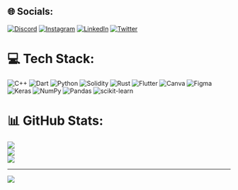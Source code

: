 
## 🌐 Socials:
[![Discord](https://img.shields.io/badge/Discord-%237289DA.svg?logo=discord&logoColor=white)](https://discord.gg/tugce.yalcin) [![Instagram](https://img.shields.io/badge/Instagram-%23E4405F.svg?logo=Instagram&logoColor=white)](https://instagram.com/tugce.yalc) [![LinkedIn](https://img.shields.io/badge/LinkedIn-%230077B5.svg?logo=linkedin&logoColor=white)](https://linkedin.com/in/https://www.linkedin.com/in/tugce-yalcin-51b807230/) [![Twitter](https://img.shields.io/badge/Twitter-%231DA1F2.svg?logo=Twitter&logoColor=white)](https://twitter.com/https://twitter.com/0phoenix_) 

# 💻 Tech Stack:
![C++](https://img.shields.io/badge/c++-%2300599C.svg?style=for-the-badge&logo=c%2B%2B&logoColor=white) ![Dart](https://img.shields.io/badge/dart-%230175C2.svg?style=for-the-badge&logo=dart&logoColor=white) ![Python](https://img.shields.io/badge/python-3670A0?style=for-the-badge&logo=python&logoColor=ffdd54) ![Solidity](https://img.shields.io/badge/Solidity-%23363636.svg?style=for-the-badge&logo=solidity&logoColor=white) ![Rust](https://img.shields.io/badge/rust-%23000000.svg?style=for-the-badge&logo=rust&logoColor=white) ![Flutter](https://img.shields.io/badge/Flutter-%2302569B.svg?style=for-the-badge&logo=Flutter&logoColor=white) ![Canva](https://img.shields.io/badge/Canva-%2300C4CC.svg?style=for-the-badge&logo=Canva&logoColor=white) 	![Figma](https://img.shields.io/badge/figma-%23F24E1E.svg?style=for-the-badge&logo=figma&logoColor=white) ![Keras](https://img.shields.io/badge/Keras-%23D00000.svg?style=for-the-badge&logo=Keras&logoColor=white) ![NumPy](https://img.shields.io/badge/numpy-%23013243.svg?style=for-the-badge&logo=numpy&logoColor=white) ![Pandas](https://img.shields.io/badge/pandas-%23150458.svg?style=for-the-badge&logo=pandas&logoColor=white) ![scikit-learn](https://img.shields.io/badge/scikit--learn-%23F7931E.svg?style=for-the-badge&logo=scikit-learn&logoColor=white)
# 📊 GitHub Stats:
![](https://github-readme-stats.vercel.app/api?username=yalntue&theme=dark&hide_border=false&include_all_commits=false&count_private=false)<br/>
![](https://github-readme-streak-stats.herokuapp.com/?user=yalntue&theme=dark&hide_border=false)<br/>
![](https://github-readme-stats.vercel.app/api/top-langs/?username=yalntue&theme=dark&hide_border=false&include_all_commits=false&count_private=false&layout=compact)

---
[![](https://visitcount.itsvg.in/api?id=yalntue&icon=0&color=0)](https://visitcount.itsvg.in)

<!-- Proudly created with GPRM ( https://gprm.itsvg.in ) -->
